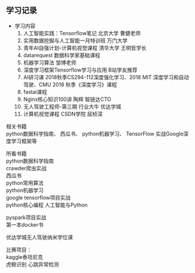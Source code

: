 ## 学习记录  
- 学习内容  
	1. 人工智能实践：Tensorflow笔记 北京大学 曹健老师  
	2. 实用数据挖掘与人工智能一月特训班 万门大学  
	3. 青年AI自强计划-计算机视觉课程 清华大学 王明哲学长  
	4. datarequest 数据科学家基础课程  
	5. 机器学习算法 邹博老师  
	6. 深度学习框架Tensorflow学习与应用 B站学友推荐  
	7. AI研习课 2018秋季CS294-112深度强化学习、2018 MIT 深度学习和自动驾驶、CMU 2018 秋季《深度学习》课程  
	8. fastai课程  
	9. Nginx核心知识100讲  陶辉 智链达CTO
	10. 无人驾驶工程师-第三期  行业大牛  优达学城
	11. 计算机视觉课程  CSDN学院  屈桢深
  
相关书籍  
python数据科学指南、
西瓜书、
python机器学习、
TensorFlow 实战Google深度学习框架等  
  
  
所看书籍  
python数据科学指南  
crawder爬虫实战  
西瓜书  
python常用算法  
python机器学习  
google tensorflow项目实战  
python核心编程
人工智能与Python
  
pyspark项目实战  
第一本docker书  
  
优达学城无人驾驶纳米学位课  
  
比赛项目：  
kaggle泰坦尼克  
虎鲸识别
心跳异常检测